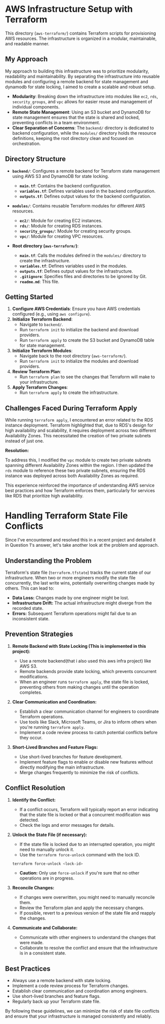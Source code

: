 # AWS Infrastructure Setup with Terraform

This directory (`aws-terraform/`) contains Terraform scripts for provisioning AWS resources. The infrastructure is organized in a modular, maintainable, and readable manner.

## My Approach

My approach to building this infrastructure was to prioritize modularity, readability and maintainability. By separating the infrastructure into reusable modules and configuring a remote backend for state management and dynamodb for state locking, I aimed to create a scalable and robust setup.

* **Modularity**:  Breaking down the infrastructure into modules like `ec2`, `rds`, `security_groups`, and `vpc` allows for easier reuse and management of individual components.
* **Remote State Management**: Using an S3 bucket and DynamoDB for state management ensures that the state is shared and locked, preventing conflicts in a team environment.
* **Clear Separation of Concerns**: The `backend/` directory is dedicated to backend configuration, while the `modules/` directory holds the resource definitions, keeping the root directory clean and focused on orchestration.

## Directory Structure

* **`backend/`**: Configures a remote backend for Terraform state management using AWS S3 and DynamoDB for state locking.
    * **`main.tf`**: Contains the backend configuration.
    * **`variables.tf`**: Defines variables used in the backend configuration.
    * **`outputs.tf`**: Defines output values for the backend configuration.

* **`modules/`**: Contains reusable Terraform modules for different AWS resources.
    * **`ec2/`**: Module for creating EC2 instances.
    * **`rds/`**: Module for creating RDS instances.
    * **`security_groups/`**: Module for creating security groups.
    * **`vpc/`**: Module for creating VPC resources.

* **Root directory (`aws-terraform/`)**:
    * **`main.tf`**: Calls the modules defined in the `modules/` directory to create the infrastructure.
    * **`variables.tf`**: Defines variables used in the modules.
    * **`outputs.tf`**: Defines output values for the infrastructure.
    * **`.gitignore`**: Specifies files and directories to be ignored by Git.
    * **`readme.md`**: This file.

## Getting Started

1.  **Configure AWS Credentials**: Ensure you have AWS credentials configured (e.g., using `aws configure`).
2.  **Initialize Terraform Backend**:
    * Navigate to `backend/`.
    * Run `terraform init` to initialize the backend and download providers.
    * Run `terraform apply` to create the S3 bucket and DynamoDB table for state management.
3.  **Initialize Terraform Modules**:
    * Navigate back to the root directory (`aws-terraform/`).
    * Run `terraform init` to initialize the modules and download providers.
4.  **Review Terraform Plan**:
    * Run `terraform plan` to see the changes that Terraform will make to your infrastructure.
5.  **Apply Terraform Changes**:
    * Run `terraform apply` to create the infrastructure.


## Challenges Faced During Terraform Apply

While running `terraform apply`, I encountered an error related to the RDS instance deployment. Terraform highlighted that, due to RDS's design for high availability and scalability, it requires deployment across two different Availability Zones. This necessitated the creation of two private subnets instead of just one.

**Resolution:**

To address this, I modified the `vpc` module to create two private subnets spanning different Availability Zones within the region. I then updated the `rds` module to reference these two private subnets, ensuring the RDS instance was deployed across both Availability Zones as required.

This experience reinforced the importance of understanding AWS service best practices and how Terraform enforces them, particularly for services like RDS that prioritize high availability.



# Handling Terraform State File Conflicts

Since I've encountered and resolved this in a recent project and detailed it in Question 1's answer, let's take another look at the problem and approach.

## Understanding the Problem

Terraform's state file (`terraform.tfstate`) tracks the current state of our infrastructure. When two or more engineers modify the state file concurrently, the last write wins, potentially overwriting changes made by others. This can lead to:

- **Data Loss:** Changes made by one engineer might be lost.
- **Infrastructure Drift:** The actual infrastructure might diverge from the recorded state.
- **Errors:** Subsequent Terraform operations might fail due to an inconsistent state.

## Prevention Strategies

1.  **Remote Backend with State Locking (This is implemented in this project):**

    -   Use a remote backend(that i also used this aws infra project) like AWS S3.
    -   Remote backends provide state locking, which prevents concurrent modifications.
    -   When an engineer runs `terraform apply`, the state file is locked, preventing others from making changes until the operation completes.


2.  **Clear Communication and Coordination:**

    -   Establish a clear communication channel for engineers to coordinate Terraform operations.
    -   Use tools like Slack, Microsoft Teams, or Jira to inform others when you're running `terraform apply`.
    -   Implement a code review process to catch potential conflicts before they occur.

3.  **Short-Lived Branches and Feature Flags:**

    -   Use short-lived branches for feature development.
    -   Implement feature flags to enable or disable new features without directly modifying the main infrastructure.
    -   Merge changes frequently to minimize the risk of conflicts.

## Conflict Resolution

1.  **Identify the Conflict:**

    -   If a conflict occurs, Terraform will typically report an error indicating that the state file is locked or that a concurrent modification was detected.
    -   Check the logs and error messages for details.

2.  **Unlock the State File (if necessary):**

    -   If the state file is locked due to an interrupted operation, you might need to manually unlock it.
    -   Use the `terraform force-unlock` command with the lock ID.

    ```bash
    terraform force-unlock <lock-id>
    ```

    -   **Caution:** Only use `force-unlock` if you're sure that no other operations are in progress.

3.  **Reconcile Changes:**

    -   If changes were overwritten, you might need to manually reconcile them.
    -   Review the Terraform plan and apply the necessary changes.
    -   If possible, revert to a previous version of the state file and reapply the changes.

4.  **Communicate and Collaborate:**

    -   Communicate with other engineers to understand the changes that were made.
    -   Collaborate to resolve the conflict and ensure that the infrastructure is in a consistent state.

## Best Practices

-   Always use a remote backend with state locking.
-   Implement a code review process for Terraform changes.
-   Establish clear communication and coordination among engineers.
-   Use short-lived branches and feature flags.
-   Regularly back up your Terraform state file.

By following these guidelines, we can minimize the risk of state file conflicts and ensure that your infrastructure is managed consistently and reliably.